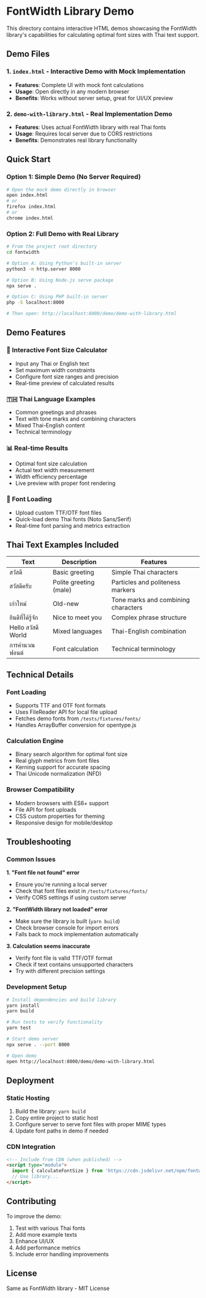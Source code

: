 # FontWidth Library Demo

This directory contains interactive HTML demos showcasing the FontWidth library's capabilities for calculating optimal font sizes with Thai text support.

## Demo Files

### 1. `index.html` - Interactive Demo with Mock Implementation

- **Features**: Complete UI with mock font calculations
- **Usage**: Open directly in any modern browser
- **Benefits**: Works without server setup, great for UI/UX preview

### 2. `demo-with-library.html` - Real Implementation Demo

- **Features**: Uses actual FontWidth library with real Thai fonts
- **Usage**: Requires local server due to CORS restrictions
- **Benefits**: Demonstrates real library functionality

## Quick Start

### Option 1: Simple Demo (No Server Required)

```bash
# Open the mock demo directly in browser
open index.html
# or
firefox index.html
# or
chrome index.html
```

### Option 2: Full Demo with Real Library

```bash
# From the project root directory
cd fontwidth

# Option A: Using Python's built-in server
python3 -m http.server 8000

# Option B: Using Node.js serve package
npx serve .

# Option C: Using PHP built-in server
php -S localhost:8000

# Then open: http://localhost:8000/demo/demo-with-library.html
```

## Demo Features

### 🎯 Interactive Font Size Calculator

- Input any Thai or English text
- Set maximum width constraints
- Configure font size ranges and precision
- Real-time preview of calculated results

### 🇹🇭 Thai Language Examples

- Common greetings and phrases
- Text with tone marks and combining characters
- Mixed Thai-English content
- Technical terminology

### 📊 Real-time Results

- Optimal font size calculation
- Actual text width measurement
- Width efficiency percentage
- Live preview with proper font rendering

### 📁 Font Loading

- Upload custom TTF/OTF font files
- Quick-load demo Thai fonts (Noto Sans/Serif)
- Real-time font parsing and metrics extraction

## Thai Text Examples Included

| Text               | Description            | Features                            |
| ------------------ | ---------------------- | ----------------------------------- |
| สวัสดี             | Basic greeting         | Simple Thai characters              |
| สวัสดีครับ         | Polite greeting (male) | Particles and politeness markers    |
| เก่าใหม่           | Old-new                | Tone marks and combining characters |
| ยินดีที่ได้รู้จัก  | Nice to meet you       | Complex phrase structure            |
| Hello สวัสดี World | Mixed languages        | Thai-English combination            |
| การคำนวณฟอนต์      | Font calculation       | Technical terminology               |

## Technical Details

### Font Loading

- Supports TTF and OTF font formats
- Uses FileReader API for local file upload
- Fetches demo fonts from `/tests/fixtures/fonts/`
- Handles ArrayBuffer conversion for opentype.js

### Calculation Engine

- Binary search algorithm for optimal font size
- Real glyph metrics from font files
- Kerning support for accurate spacing
- Thai Unicode normalization (NFD)

### Browser Compatibility

- Modern browsers with ES6+ support
- File API for font uploads
- CSS custom properties for theming
- Responsive design for mobile/desktop

## Troubleshooting

### Common Issues

**1. "Font file not found" error**

- Ensure you're running a local server
- Check that font files exist in `/tests/fixtures/fonts/`
- Verify CORS settings if using custom server

**2. "FontWidth library not loaded" error**

- Make sure the library is built (`yarn build`)
- Check browser console for import errors
- Falls back to mock implementation automatically

**3. Calculation seems inaccurate**

- Verify font file is valid TTF/OTF format
- Check if text contains unsupported characters
- Try with different precision settings

### Development Setup

```bash
# Install dependencies and build library
yarn install
yarn build

# Run tests to verify functionality
yarn test

# Start demo server
npx serve . --port 8000

# Open demo
open http://localhost:8000/demo/demo-with-library.html
```

## Deployment

### Static Hosting

1. Build the library: `yarn build`
2. Copy entire project to static host
3. Configure server to serve font files with proper MIME types
4. Update font paths in demo if needed

### CDN Integration

```html
<!-- Include from CDN (when published) -->
<script type="module">
  import { calculateFontSize } from 'https://cdn.jsdelivr.net/npm/fontwidth@latest';
  // Use library...
</script>
```

## Contributing

To improve the demo:

1. Test with various Thai fonts
2. Add more example texts
3. Enhance UI/UX
4. Add performance metrics
5. Include error handling improvements

## License

Same as FontWidth library - MIT License
